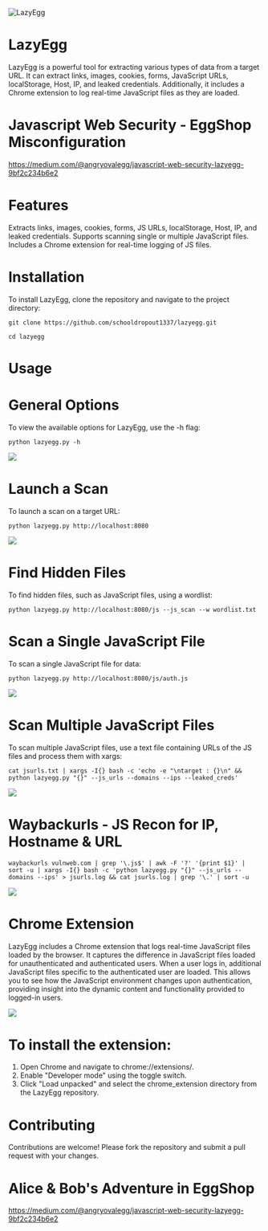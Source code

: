 ![LazyEgg](https://miro.medium.com/v2/resize:fit:1400/format:webp/1*XGpY9xrxO-u8UanwHUBFUw.jpeg)

# LazyEgg
LazyEgg is a powerful tool for extracting various types of data from a target URL. It can extract links, images, cookies, forms, JavaScript URLs, localStorage, Host, IP, and leaked credentials. Additionally, it includes a Chrome extension to log real-time JavaScript files as they are loaded.

# Javascript Web Security - EggShop Misconfiguration
https://medium.com/@angryovalegg/javascript-web-security-lazyegg-9bf2c234b6e2

# Features
Extracts links, images, cookies, forms, JS URLs, localStorage, Host, IP, and leaked credentials.
Supports scanning single or multiple JavaScript files.
Includes a Chrome extension for real-time logging of JS files.

# Installation
To install LazyEgg, clone the repository and navigate to the project directory:

```
git clone https://github.com/schooldropout1337/lazyegg.git
```

```
cd lazyegg
```

# Usage
# General Options
To view the available options for LazyEgg, use the -h flag:

```
python lazyegg.py -h
```

![](le-01.jpg)


# Launch a Scan
To launch a scan on a target URL:

```
python lazyegg.py http://localhost:8080
```

![](le-02.jpg)

# Find Hidden Files
To find hidden files, such as JavaScript files, using a wordlist:

```
python lazyegg.py http://localhost:8080/js --js_scan --w wordlist.txt
```

# Scan a Single JavaScript File
To scan a single JavaScript file for data:

```
python lazyegg.py http://localhost:8080/js/auth.js
```

![](le-03.jpg)

# Scan Multiple JavaScript Files
To scan multiple JavaScript files, use a text file containing URLs of the JS files and process them with xargs:

```
cat jsurls.txt | xargs -I{} bash -c 'echo -e "\ntarget : {}\n" && python lazyegg.py "{}" --js_urls --domains --ips --leaked_creds'
```

![](le-05.jpg)

# Waybackurls - JS Recon for IP, Hostname & URL

```
waybackurls vulnweb.com | grep '\.js$' | awk -F '?' '{print $1}' | sort -u | xargs -I{} bash -c 'python lazyegg.py "{}" --js_urls --domains --ips' > jsurls.log && cat jsurls.log | grep '\.' | sort -u
```

![](le-06.jpg)


# Chrome Extension
LazyEgg includes a Chrome extension that logs real-time JavaScript files loaded by the browser. 
It captures the difference in JavaScript files loaded for unauthenticated and authenticated users. When a user logs in, additional JavaScript files specific to the authenticated user are loaded. This allows you to see how the JavaScript environment changes upon authentication, providing insight into the dynamic content and functionality provided to logged-in users.

![](le-04.jpg)

# To install the extension:

1. Open Chrome and navigate to chrome://extensions/.
2. Enable "Developer mode" using the toggle switch.
3. Click "Load unpacked" and select the chrome_extension directory from the LazyEgg repository.

# Contributing
Contributions are welcome! Please fork the repository and submit a pull request with your changes.

# Alice & Bob's Adventure in EggShop

https://medium.com/@angryovalegg/javascript-web-security-lazyegg-9bf2c234b6e2
